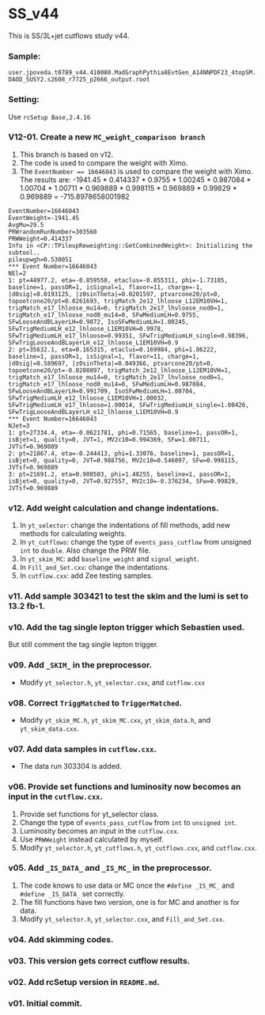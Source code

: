 # SS_v44
This is SS/3L+jet cutflows study v44.

### Sample:
`user.jpoveda.t0789_v44.410080.MadGraphPythia8EvtGen_A14NNPDF23_4topSM.DAOD_SUSY2.s2608_r7725_p2666_output.root`


### Setting:
Use `rcSetup Base,2.4.16`


### V12-01. Create a new `MC_weight_comparison branch`
1. This branch is based on v12.
2. The code is used to compare the weight with Ximo.
3. The `EventNumber == 16646043` is used to compare the weight with Ximo. The results are:
-1941.45 * 0.414337 * 0.9755 * 1.00245 * 0.987084 * 1.00704 * 1.00711 * 0.969889 * 0.998115 * 0.969889 * 0.99829 * 0.969889 = -715.8978658001982

```
EventNumber=16646043
EventWeight=-1941.45
AvgMu=29.5
PRWrandomRunNumber=303560
PRWWeight=0.414337
Info in <CP::TPileupReweighting::GetCombinedWeight>: Initializing the subtool..
pileupwgh=0.530051
*** Event Number=16646043
NEl=2
1: pt=44977.2, eta=-0.859558, etaclus=-0.855311, phi=-1.73185, baseline=1, passOR=1, isSignal=1, flavor=11, charge=-1, |d0sig|=0.0193125, |z0sinTheta|=0.0201597, ptvarcone20/pt=0, topoetcone20/pt=0.0261693, trigMatch_2e12_lhloose_L12EM10VH=1, trigMatch_e17_lhloose_mu14=0, trigMatch_2e17_lhvloose_nod0=1, trigMatch_e17_lhloose_nod0_mu14=0, SFwMediumLH=0.9755, SFwLooseAndBLayerLH=0.9872, IsoSFwMediumLH=1.00245, SFwTrigMediumLH_e12_lhloose_L1EM10VH=0.9978, SFwTrigMediumLH_e17_lhloose=0.99351, SFwTrigMediumLH_single=0.98396, SFwTrigLooseAndBLayerLH_e12_lhloose_L1EM10VH=0.9
2: pt=35632.1, eta=0.165315, etaclus=0.169984, phi=1.86222, baseline=1, passOR=1, isSignal=1, flavor=11, charge=1, |d0sig|=0.589697, |z0sinTheta|=0.049366, ptvarcone20/pt=0, topoetcone20/pt=-0.0208897, trigMatch_2e12_lhloose_L12EM10VH=1, trigMatch_e17_lhloose_mu14=0, trigMatch_2e17_lhvloose_nod0=1, trigMatch_e17_lhloose_nod0_mu14=0, SFwMediumLH=0.987084, SFwLooseAndBLayerLH=0.991709, IsoSFwMediumLH=1.00704, SFwTrigMediumLH_e12_lhloose_L1EM10VH=1.00032, SFwTrigMediumLH_e17_lhloose=1.00014, SFwTrigMediumLH_single=1.00426, SFwTrigLooseAndBLayerLH_e12_lhloose_L1EM10VH=0.9
*** Event Number=16646043
NJet=3
1: pt=27334.4, eta=-0.0621781, phi=0.71565, baseline=1, passOR=1, isBjet=1, quality=0, JVT=1, MV2c10=0.994369, SFw=1.00711, JVTsf=0.969889
2: pt=21867.4, eta=-0.244413, phi=1.33076, baseline=1, passOR=1, isBjet=0, quality=0, JVT=0.988756, MV2c10=0.546097, SFw=0.998115, JVTsf=0.969889
3: pt=21691.2, eta=0.908503, phi=1.48255, baseline=1, passOR=1, isBjet=0, quality=0, JVT=0.927557, MV2c10=-0.376234, SFw=0.99829, JVTsf=0.969889
```


### v12. Add weight calculation and change indentations.
1. In `yt_selector`: change the indentations of fill methods, add new methods for calculating weights.
2. In `yt_cutflows`: change the type of `events_pass_cutflow` from unsigned `int` to `double`. Also change the PRW file.
3. In `yt_skim_MC`: add `baseline_weight` and `signal_weight`.
4. In `Fill_and_Set.cxx`: change the indentations.
5. In `cutflow.cxx`: add Zee testing samples.


### v11. Add sample 303421 to test the skim and the lumi is set to 13.2 fb-1.


### v10. Add the tag single lepton trigger which Sebastien used.
But still comment the tag single lepton trigger.


### v09. Add `_SKIM_` in the preprocessor.
* Modify `yt_selector.h`, `yt_selector.cxx`, and `cutflow.cxx`


### v08. Correct `TriggMatched` to `TriggerMatched`.
* Modify `yt_skim_MC.h`, `yt_skim_MC.cxx`, `yt_skim_data.h`, and `yt_skim_data.cxx`.


### v07. Add data samples in `cutflow.cxx`.
* The data run 303304 is added.


### v06. Provide set functions and luminosity now becomes an input in the `cutflow.cxx`.
1. Provide set functions for yt_selector class.
2. Change the type of `events_pass_cutflow` from `int` to `unsigned int`.
3. Luminosity becomes an input in the `cutflow.cxx`.
4. Use `PRWWeight` instead calculated by myself.
5. Modify `yt_selector.h`, `yt_cutflows.h`, `yt_cutflows.cxx`, and `cutflow.cxx`.


### v05. Add `_IS_DATA_` and `_IS_MC_` in the preprocessor.
1. The code knows to use data or MC once the `#define _IS_MC_` and `#define _IS_DATA_` set correctly.
2. The fill functions have two version, one is for MC and another is for data.
3. Modify `yt_selector.h`, `yt_selector.cxx`, and `Fill_and_Set.cxx`.


### v04. Add skimming codes.


### v03. This version gets correct cutflow results.

### v02. Add rcSetup version in `README.md`.

### v01. Initial commit.
